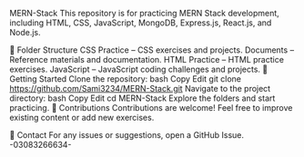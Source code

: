 MERN-Stack
This repository is for practicing MERN Stack development, including HTML, CSS, JavaScript, MongoDB, Express.js, React.js, and Node.js.

📁 Folder Structure
CSS Practice – CSS exercises and projects.
Documents – Reference materials and documentation.
HTML Practice – HTML practice exercises.
JavaScript – JavaScript coding challenges and projects.
🚀 Getting Started
Clone the repository:
bash
Copy
Edit
git clone https://github.com/Sami3234/MERN-Stack.git
Navigate to the project directory:
bash
Copy
Edit
cd MERN-Stack
Explore the folders and start practicing.
🤝 Contributions
Contributions are welcome! Feel free to improve existing content or add new exercises.

📩 Contact
For any issues or suggestions, open a GitHub Issue.
-03083266634-
